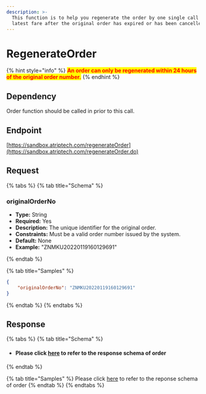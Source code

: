 ```yaml
---
description: >-
  This function is to help you regenerate the order by one single call with the
  latest fare after the original order has expired or has been cancelled.
---
```


# RegenerateOrder

{% hint style="info" %}
<mark style="color:red;">**An order can only be regenerated within 24 hours of the original order number.**</mark>
{% endhint %}

## Dependency

Order function should be called in prior to this call.

## Endpoint

[https://sandbox.atriptech.com/regenerateOrder](https://sandbox.atriptech.com/regenerateOrder.do)

## Request

{% tabs %}
{% tab title="Schema" %}
### **originalOrderNo**
- **Type:** String  
- **Required:** Yes  
- **Description:** The unique identifier for the original order.  
- **Constraints:** Must be a valid order number issued by the system.  
- **Default:** None  
- **Example:** "ZNMKU20220119160129691"


{% endtab %}

{% tab title="Samples" %}
```json
{
    "originalOrderNo": "ZNMKU20220119160129691"
}             
```
{% endtab %}
{% endtabs %}

## Response

{% tabs %}
{% tab title="Schema" %}
* #### Please click [here](order.md#response) to refer to the response schema of order
{% endtab %}

{% tab title="Samples" %}
Please click [here](order.md#response) to refer to the reponse schema of order
{% endtab %}
{% endtabs %}
